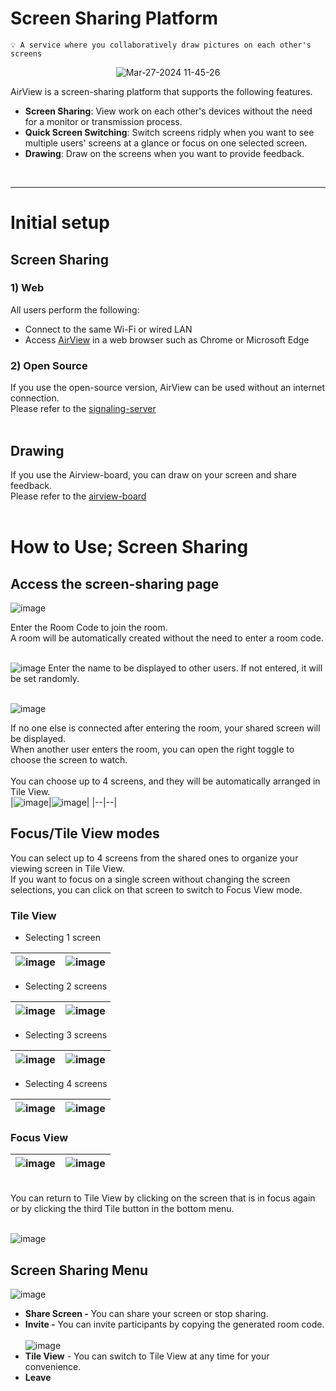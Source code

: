 # Screen Sharing Platform
    💡 A service where you collaboratively draw pictures on each other's screens

<div align="center">
  <img src="https://github.com/TeleCAUm/.github/assets/25452313/913f17ae-c5ef-4791-823f-3c100480f267" alt="Mar-27-2024 11-45-26">
</div>

AirView is a screen-sharing platform that supports the following features.


- __Screen Sharing__: View work on each other's devices without the need for a monitor or transmission process.
- __Quick Screen Switching__: Switch screens ridply when you want to see multiple users' screens at a glance or focus on one selected screen.
- __Drawing__: Draw on the screens when you want to provide feedback.
<br/>

---

# Initial setup

## Screen Sharing

### 1) Web
All users perform the following:
- Connect to the same Wi-Fi or wired LAN
- Access [AirView](airview.nelify.app) in a web browser such as Chrome or Microsoft Edge

### 2) Open Source

If you use the open-source version, AirView can be used without an internet connection.<br/>
Please refer to the [signaling-server](https://github.com/TeleCAUm/signaling-server)
<br/><br/>


## Drawing

If you use the Airview-board, you can draw on your screen and share feedback.<br/>
Please refer to the [airview-board](https://github.com/TeleCAUm/airview-board)
<br/><br/>

# How to Use; Screen Sharing

## Access the screen-sharing page

![image](https://github.com/TeleCAUm/airview-client/assets/83288181/52c38596-e3d6-4ef3-b0f2-4936218f543a)


Enter the Room Code to join the room.<br/>
A room will be automatically created without the need to enter a room code.
<br/><br/>

![image](https://github.com/TeleCAUm/airview-client/assets/83288181/92f2b4ef-bcc3-4915-ae3b-ccff0dc8eac8)
Enter the name to be displayed to other users. If not entered, it will be set randomly.
<br/><br/>

![image](https://github.com/TeleCAUm/airview-client/assets/83288181/0f60ce9a-0ea6-4b3a-a117-2a8951c8e71a)


If no one else is connected after entering the room, your shared screen will be displayed.<br/>
When another user enters the room, you can open the right toggle to choose the screen to watch.
<br/><br/>
You can choose up to 4 screens, and they will be automatically arranged in Tile View.<br/>
|![image](https://github.com/TeleCAUm/airview-client/assets/83288181/dd9e706a-2367-4522-b123-bfeae225eda9)|![image](https://github.com/TeleCAUm/airview-client/assets/83288181/1ede1128-a976-4049-81a9-18870145af4b)|
|--|--|


## Focus/Tile View modes

You can select up to 4 screens from the shared ones to organize your viewing screen in Tile View.<br/>
If you want to focus on a single screen without changing the screen selections, you can click on that screen to switch to Focus View mode.
<br/>

### Tile View

- Selecting 1 screen<br/>

|![image](https://github.com/TeleCAUm/airview-client/assets/83288181/49144120-86fa-49b5-88f2-3f178599da56)|![image](https://github.com/TeleCAUm/airview-client/assets/83288181/18f3f154-cae1-46de-a253-f9c6c13986cb)|
|--|--|

- Selecting 2 screens<br/>

|![image](https://github.com/TeleCAUm/airview-client/assets/83288181/8e00d77e-5ec8-4398-99ce-fa49456aa6c7)|![image](https://github.com/TeleCAUm/airview-client/assets/83288181/b6323aa1-b084-46c0-a590-8d874179de28)|
|--|--|

- Selecting 3 screens<br/>

|![image](https://github.com/TeleCAUm/airview-client/assets/83288181/47a7685e-8303-4c51-b39d-577984fb4921)|![image](https://github.com/TeleCAUm/airview-client/assets/83288181/c361399b-2a0b-4f63-a1ba-7711fcb7df66)|
|--|--|

- Selecting 4 screens<br/>

|![image](https://github.com/TeleCAUm/airview-client/assets/83288181/1b1f97e1-3134-4a86-8ee2-d6e4cf174d6f)|![image](https://github.com/TeleCAUm/airview-client/assets/83288181/18259a54-32ba-4394-941d-3adb08a159e6)|
|--|--|



### Focus View
|![image](https://github.com/TeleCAUm/airview-client/assets/83288181/7d4a9124-add6-461f-87e2-4114ec14fa07)|![image](https://github.com/TeleCAUm/airview-client/assets/83288181/b23f17a2-f614-4d22-9909-461ad5bf0a6b)|
|--|--|
<br/>
You can return to Tile View by clicking on the screen that is in focus again or by clicking the third Tile button in the bottom menu.
<br/><br/>


![image](https://github.com/TeleCAUm/airview-client/assets/83288181/b0d415fb-5e64-486b-a511-870554b44914)



## Screen Sharing Menu

![image](https://github.com/TeleCAUm/airview-client/assets/83288181/eb64b765-b885-4037-8c6e-4b37c42dd555)


- **Share Screen -** You can share your screen or stop sharing.
- **Invite -** You can invite participants by copying the generated room code.<br/><br/>
![image](https://github.com/TeleCAUm/airview-client/assets/83288181/45b257fc-c70f-42df-91c7-1e3b1244c187)
- **Tile View** - You can switch to Tile View at any time for your convenience.
- **Leave**
